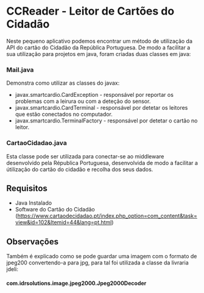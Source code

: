 # CCReader - Leitor de Cartões do Cidadão
Neste pequeno aplicativo podemos encontrar um método de utilização da API do cartão do Cidadão da República Portuguesa.
De modo a facilitar a sua utilização para projetos em java, foram criadas duas classes em java:

### Mail.java
Demonstra como utilizar as classes do javax:
* javax.smartcardio.CardException - responsável por reportar os problemas com a leirura ou com a deteção do sensor.
* javax.smartcardio.CardTerminal - responsável por detetar os leitores que estão conectados no computador.
* javax.smartcardio.TerminalFactory - responsável por detetar o cartão no leitor.

### CartaoCidadao.java
Esta classe pode ser utilizada para conectar-se ao middleware desenvolvido pela Républica Portuguesa, desenvolvida de modo a facilitar a útilização do cartão do cidadão e recolha dos seus dados.

## Requisitos
* Java Instalado
* Software do Cartão do Cidadão (https://www.cartaodecidadao.pt/index.php_option=com_content&task=view&id=102&Itemid=44&lang=pt.html)

## Observações
Também é explicado como se pode guardar uma imagem com o formato de jpeg200 convertendo-a para jpg, para tal foi utilizada a classe da livraria jdeli:
#### com.idrsolutions.image.jpeg2000.Jpeg2000Decoder
